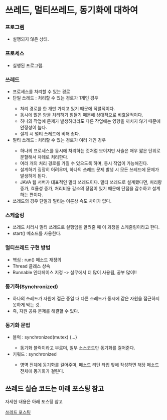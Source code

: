 # 쓰레드, 멀티쓰레드, 동기화에 대하여


<h3>프로그램</h3>
<ul>
  <li>실행되지 않은 상태.</li>
</ul>



<h3>프로세스</h3>
<ul>
  <li>실행된 프로그램.</li>
</ul>



<h3>쓰레드</h3>
<ul>
  <li>프로세스를 처리할 수 있는 경로</li>
  <li>단일 쓰레드 : 처리할 수 있는 경로가 1개인 경우</li>
    <ul>
      <li>처리 경로를 한 개만 가지고 있기 때문에 직렬적이다.</li>
      <li>동시에 많은 양을 처리하기 힘들기 때문에 상대적으로 비효율적이다.</li>
      <li>하나의 작업에 문제가 발생하더라도 다른 작업에는 영향을 끼치지 않기 때문에 안정성이 높다.</li>
      <li>설계 시 멀티 쓰레드에 비해 쉽다.</li>
    </ul>
  <li>멀티 쓰레드 : 처리할 수 있는 경로가 여러 개인 경우</li>
    <ul>
      <li>하나의 프로세스를 동시에 처리하는 것처럼 보이지만 사슬은 매우 짧은 단위로 분할해서 차례로 처리한다.</li>
      <li>여러 개의 처리 경로를 가질 수 있으도록 하며, 동시 작업이 가능해진다.</li>
      <li>설계하기 굉장히 어려우며, 하나의 쓰레드 문제 발생 시 모든 쓰레드에 문제가 발생하게 된다.</li>
      <li>JAVA 웹 서버가 대표적인 멀티 쓰레드이다. 멀티 쓰레드로 설계했다면, 처리량 증가, 효율성 증가, 처리비용 감소의 장점이 있기 때문에 단점을 감수하고 설계하는 편이다.</li>
    </ul>
  <li>쓰레드의 경우 단일과 멀티는 이론상 속도 차이가 없다.</li>
</ul>



<h3>스케줄링</h3>
<ul>
  <li>쓰레드 처리시 멀티 쓰레드로 실행임을 알려줄 때 이 과정을 스케줄링이라고 한다.</li>
  <li>start() 메소드를 사용한다.</li>
</ul>



<h3>멀티쓰레드 구현 방법</h3>
<ul>
  <li>핵심 : run() 메소드 재정의</li>
  <li>Thread 클래스 상속</li>
  <li>Runnable 인터페이스 지정 -> 실무에서 더 많이 사용됨, 공부 많이!!</li>
</ul>



<h3>동기화(Synchronized)</h3>
<ul>
  <li>하나의 쓰레드가 자원에 접근 중일 때 다른 스레드가 동시에 같은 자원을 접근하지 못하게 막는 것.</li>
  <li>즉, 자원 공유 문제를 해결할 수 있다.</li>
</ul>




<h3>동기화 문법</h3>
<ul>
  <li>블럭 : synchronized(mutex) {...}</li>
    <ul>
      <li>동기화 블럭이라고 부르며, 일부 소스코드만 동기화를 걸어준다.</li>
    </ul>
  <li>키워드 : synchronized</li>
    <ul>
      <li>영역 전체에 동기화를 걸어주며, 메소드 리턴 타입 앞에 작성하면 해당 메소드 전체에 동기화가 걸린다.</li>
    </ul>
</ul>




<h2>쓰레드 실습 코드는 아래 포스팅 참고</h2>
<p>자세한 내용은 아래 포스팅 참고</p>
<a href = "https://blog.naver.com/mesudal/222851787932">쓰레드 포스팅</a>
